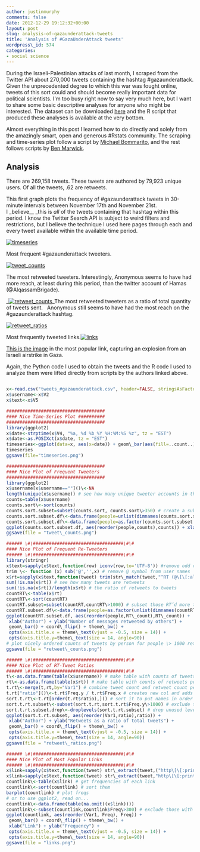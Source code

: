 ```yaml
---
author: justinmurphy
comments: false
date: 2012-12-29 19:12:32+00:00
layout: post
slug: analysis-of-gazaunderattack-tweets
title: 'Analysis of #GazaUnderAttack tweets'
wordpress\_id: 574
categories:
- social science
---
```


During the Israeli-Palestinian attacks of last month, I scraped from the Twitter API about 270,000 tweets containing the hashtag #gazaunderattack. Given the unprecedented degree to which this war was fought online, tweets of this sort could and should become really important data for political scientists. I'm too busy right now to say very much here, but I want to share some basic descriptive analyses for anyone who might be interested. The dataset can be downloaded [here][1] and the R script that produced these analyses is available at the very bottom.

Almost everything in this post I learned how to do directly and solely from the amazingly smart, open and generous #Rstats community. The scraping and time-series plot follow a script by [Michael Bommarito][2], and the rest follows scripts by [Ben Marwick][3].


## Analysis


There are 269,158 tweets. These tweets are authored by 79,923 unique users. Of all the tweets, .62 are retweets.

This first graph plots the frequency of #gazaunderattack tweets in 30-minute intervals between November 17th and November 21st. I \_believe\_\_ \_this is _all_ of the tweets containing that hashtag within this period. I know the Twitter Search API is subject to weird filters and restrictions, but I believe the technique I used here pages through each and every tweet available within the available time period.

[![timeseries][image-1]][4]

Most frequent #gazaunderattack tweeters.

[![tweet\_counts][image-2]][5]

The most retweeted tweeters. Interestingly, Anonymous seems to have had more reach, at least during this period, than the twitter account of Hamas (@AlqassamBrigade).

_[![retweet\_counts][image-3]][6]_The most retweeted tweeters as a ratio of total quantity of tweets sent.   Anonymous still seems to have had the most reach on the #gazaunderattack hashtag.

[![retweet\_ratios][image-4]][7]

Most frequently tweeted links.[![links][image-5]][8]

[This is the image][9] in the most popular link, capturing an explosion from an Israeli airstrike in Gaza.

Again, the Python code I used to obtain the tweets and the R code I used to analyze them were lifted directly from scripts by the authors linked above.

``` r

x<-read.csv("tweets_#gazaunderattack.csv", header=FALSE, stringsAsFactors=FALSE)
x$username<-x$V2
x$text<-x$V5

#####################################
#### Nice Time-Series Plot ##########
#####################################
library(ggplot2)
x$date<-strptime(x$V4, "%a, %d %b %Y %H:%M:%S %z", tz = "EST")
x$date<-as.POSIXct(x$date, tz = "EST")
timeseries<-ggplot(data=x, aes(x=date)) + geom\_bar(aes(fill=..count..), binwidth=60*30) + theme_bw() + ylab("# of Tweets") + xlab("Time")
timeseries
ggsave(file="timeseries.png")

#####################################
#### Nice Plot of Frequent Tweeters
#####################################
library(ggplot2)
x$username[x$username==""]()\<-NA
length(unique(x$username)) # see how many unique tweeter accounts in the sample
counts=table(x$username)
counts.sort\<-sort(counts)
counts.sort.subset=subset(counts.sort, counts.sort\>350) # create a subset of those who tweeted at least 350 times or more
counts.sort.subset.df\<-data.frame(people=unlist(dimnames(counts.sort.subset)),count=unlist(counts.sort.subset)) # makes a funny sort of data frame...
counts.sort.subset.df\<-data.frame(people=as.factor(counts.sort.subset.df$people),counts=as.numeric(counts.sort.subset.df$count)) # makes a better data frame for ggplot to work with
ggplot(counts.sort.subset.df, aes(reorder(people,counts),counts)) + xlab("Author") + ylab("Number of messages")+ geom\_bar() + coord\_flip() + theme\_bw() + opts(axis.title.x = theme\_text(vjust = -0.5, size = 14)) + opts(axis.title.y=theme\_text(size = 14, angle=90)) # plot nicely ordered counts of tweets by person for people \> 5 tggsave(file = "tweet\_counts.pdf") # export the plot to a PDF file
ggsave(file = "tweet\_counts.png")

###### \#\##################################\#\#
#### Nice Plot of Frequent Re-Tweeters
###### \#\##################################\#\#
library(stringr)
x$text=sapply(x$text,function(row) iconv(row,to='UTF-8')) #remove odd characters
trim \<- function (x) sub('@','',x) # remove @ symbol from user names
x$rt=sapply(x$text,function(tweet) trim(str\_match(tweet,"^RT (@\[\[:alnum:]\_]()\*)")[2]())) #extract who has been RT’d
sum(!is.na(x$rt)) # see how many tweets are retweets
sum(!is.na(x$rt))/length(x$rt) # the ratio of retweets to tweets
countRT\<-table(x$rt)
countRT\<-sort(countRT)
countRT.subset=subset(countRT,countRT\>1000) # subset those RT’d more than 1000 times
countRT.subset.df\<-data.frame(people=as.factor(unlist(dimnames(countRT.subset))),RT\_count=as.numeric(unlist(countRT.subset)))
ggplot(countRT.subset.df, aes(reorder(people,RT\_count),RT\_count)) +
 xlab("Author") + ylab("Number of messages retweeted by others") +
 geom\_bar() + coord\_flip() + theme\_bw() +
 opts(axis.title.x = theme\_text(vjust = -0.5, size = 14)) +
 opts(axis.title.y=theme\_text(size = 14, angle=90))
# plot nicely ordered counts of tweets by person for people \> 1000 retweets
ggsave(file = "retweet\_counts.png")

###### \#\##################################\#\#
#### Nice Plot of RT-Tweet Ratios
###### \#\##################################\#\#
t\<-as.data.frame(table(x$username)) # make table with counts of tweets per person
rt\<-as.data.frame(table(x$rt)) # make table with counts of retweets per person
t.rt\<-merge(t,rt,by="Var1") # combine tweet count and retweet count per person
t.rt["ratio"]()\<-t.rt$Freq.y / t.rt$Freq.x # creates new col and adds ratio tweet/retweet
sort.t.rt\<-t.rt[order(t.rt$ratio),]() # sort it to put names in order by ratio
sort.t.rt.subset\<-subset(sort.t.rt,sort.t.rt$Freq.y\>1000) # exclude those with 1000 tweets or less
sort.t.rt.subset.drop\<-droplevels(sort.t.rt.subset) # drop unused levels that got in there somehow... note that this is already a data frame
ggplot(sort.t.rt.subset, aes(reorder(Var1,ratio),ratio)) +
 xlab("Author") + ylab("Retweets as a ratio of total tweets") +
 geom\_bar() + coord\_flip() + theme\_bw() +
 opts(axis.title.x = theme\_text(vjust = -0.5, size = 14)) +
 opts(axis.title.y=theme\_text(size = 14, angle=90))
ggsave(file = "retweet\_ratios.png")

###### \#\##################################\#\#
#### Nice Plot of Most Popular Links
###### \#\##################################\#\#
x$link=sapply(x$text,function(tweet) str\_extract(tweet,("http\[\[:print:]]()+"))) # creates new field and extracts the links contained in the tweet
x$link=sapply(x$text,function(tweet) str\_extract(tweet,"http\[\[:print:]](){16}")) # limits to just 16 characters after http so I just get the shortened link. They are all shortened, so this is fine, but there might be a better way using regex.
countlink\<-table(x$link) # get frequencies of each link
countlink\<-sort(countlink) # sort them
barplot(countlink) # plot freqs
# or to use ggplot2, read on...
countlink\<-data.frame(table(na.omit((x$link))))
countlink\<-subset(countlink,countlink$Freq\>300) # exclude those with 300 tweets or less
ggplot(countlink, aes(reorder(Var1, Freq), Freq)) +
 geom\_bar() + coord\_flip() + theme\_bw() +
 xlab("Link") + ylab("Frequency") +
 opts(axis.title.x = theme\_text(vjust = -0.5, size = 14)) +
 opts(axis.title.y=theme\_text(size = 14, angle=90))
ggsave(file = "links.png")

```


[1]:	https://dl.dropbox.com/u/20498362/tweets_%23gazaunderattack.csv
[2]:	http://bommaritollc.com/2011/02/26/archiving-tweets-with-python/
[3]:	https://github.com/benmarwick/AAA2011-Tweets/blob/master/AAA2011.R
[4]:	http://justinmurphy.files.wordpress.com/2012/12/timeseries.png
[5]:	http://justinmurphy.files.wordpress.com/2012/12/tweet_counts.png
[6]:	http://justinmurphy.files.wordpress.com/2012/12/retweet_counts.png
[7]:	http://justinmurphy.files.wordpress.com/2012/12/retweet_ratios.png
[8]:	http://justinmurphy.files.wordpress.com/2012/12/links.png
[9]:	http://d3j5vwomefv46c.cloudfront.net/photos/large/688740234.jpg?key=964633&Expires=1356766099&Key-Pair-Id=APKAIYVGSUJFNRFZBBTA&Signature=05VhXXvHpkOc2wqjLXrGMgNasVet~TM9zp9UELk3vd0aCJcGb6uJI4Uv4FEk5LNEQQSGWrUrV9mNKpp5STIrUEwFufBGCwcboTeLJfg55DA75JoXHkMdmedD5P6M2~EOYUbtqSOBFGY7VQgzfN-~UhU6lLSwV3grA4~ZrZDTIlI_


[image-1]:	http://justinmurphy.files.wordpress.com/2012/12/timeseries.png
[image-2]:	http://justinmurphy.files.wordpress.com/2012/12/tweet_counts.png
[image-3]:	http://justinmurphy.files.wordpress.com/2012/12/retweet_counts.png
[image-4]:	http://justinmurphy.files.wordpress.com/2012/12/retweet_ratios.png
[image-5]:	http://justinmurphy.files.wordpress.com/2012/12/links.png